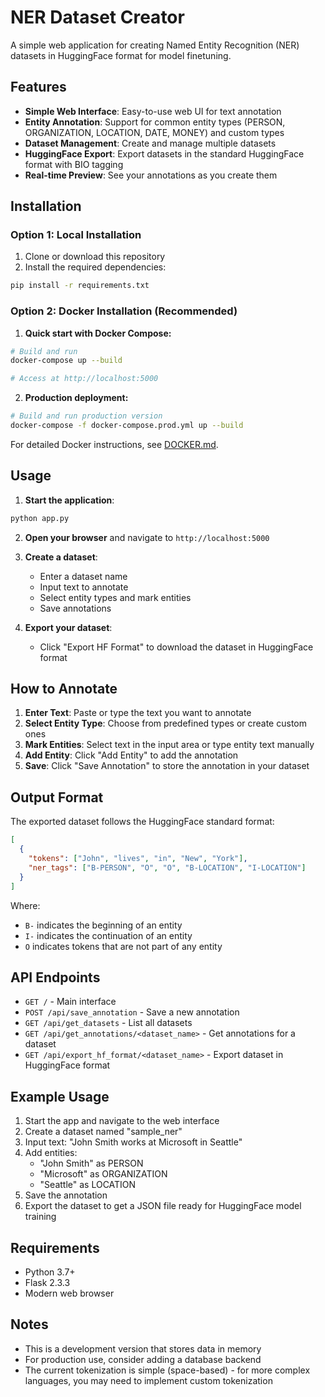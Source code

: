 # NER Dataset Creator

A simple web application for creating Named Entity Recognition (NER) datasets in HuggingFace format for model finetuning.

## Features

- **Simple Web Interface**: Easy-to-use web UI for text annotation
- **Entity Annotation**: Support for common entity types (PERSON, ORGANIZATION, LOCATION, DATE, MONEY) and custom types
- **Dataset Management**: Create and manage multiple datasets
- **HuggingFace Export**: Export datasets in the standard HuggingFace format with BIO tagging
- **Real-time Preview**: See your annotations as you create them

## Installation

### Option 1: Local Installation

1. Clone or download this repository
2. Install the required dependencies:

```bash
pip install -r requirements.txt
```

### Option 2: Docker Installation (Recommended)

1. **Quick start with Docker Compose:**
```bash
# Build and run
docker-compose up --build

# Access at http://localhost:5000
```

2. **Production deployment:**
```bash
# Build and run production version
docker-compose -f docker-compose.prod.yml up --build
```

For detailed Docker instructions, see [DOCKER.md](DOCKER.md).

## Usage

1. **Start the application**:
```bash
python app.py
```

2. **Open your browser** and navigate to `http://localhost:5000`

3. **Create a dataset**:
   - Enter a dataset name
   - Input text to annotate
   - Select entity types and mark entities
   - Save annotations

4. **Export your dataset**:
   - Click "Export HF Format" to download the dataset in HuggingFace format

## How to Annotate

1. **Enter Text**: Paste or type the text you want to annotate
2. **Select Entity Type**: Choose from predefined types or create custom ones
3. **Mark Entities**: Select text in the input area or type entity text manually
4. **Add Entity**: Click "Add Entity" to add the annotation
5. **Save**: Click "Save Annotation" to store the annotation in your dataset

## Output Format

The exported dataset follows the HuggingFace standard format:

```json
[
  {
    "tokens": ["John", "lives", "in", "New", "York"],
    "ner_tags": ["B-PERSON", "O", "O", "B-LOCATION", "I-LOCATION"]
  }
]
```

Where:
- `B-` indicates the beginning of an entity
- `I-` indicates the continuation of an entity
- `O` indicates tokens that are not part of any entity

## API Endpoints

- `GET /` - Main interface
- `POST /api/save_annotation` - Save a new annotation
- `GET /api/get_datasets` - List all datasets
- `GET /api/get_annotations/<dataset_name>` - Get annotations for a dataset
- `GET /api/export_hf_format/<dataset_name>` - Export dataset in HuggingFace format

## Example Usage

1. Start the app and navigate to the web interface
2. Create a dataset named "sample_ner"
3. Input text: "John Smith works at Microsoft in Seattle"
4. Add entities:
   - "John Smith" as PERSON
   - "Microsoft" as ORGANIZATION
   - "Seattle" as LOCATION
5. Save the annotation
6. Export the dataset to get a JSON file ready for HuggingFace model training

## Requirements

- Python 3.7+
- Flask 2.3.3
- Modern web browser

## Notes

- This is a development version that stores data in memory
- For production use, consider adding a database backend
- The current tokenization is simple (space-based) - for more complex languages, you may need to implement custom tokenization
